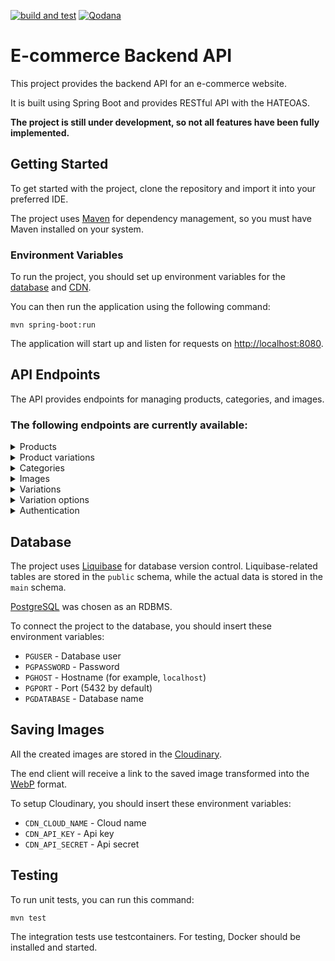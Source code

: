 [![build and test](https://github.com/pawl1n/ks-java/actions/workflows/maven.yml/badge.svg)](https://github.com/pawl1n/ks-java/actions/workflows/maven.yml)
[![Qodana](https://github.com/pawl1n/ks-java/actions/workflows/qodana.yml/badge.svg)](https://github.com/pawl1n/ks-java/actions/workflows/qodana.yml)

# E-commerce Backend API

This project provides the backend API for an e-commerce website.

It is built using Spring Boot and provides RESTful API with the HATEOAS.

**The project is still under development, so not all features have been fully implemented.**

## Getting Started

To get started with the project, clone the repository and import it into your preferred IDE.

The project uses [Maven](https://maven.apache.org/) for dependency management, so you must have Maven installed on your system.

### Environment Variables

To run the project, you should set up environment variables for the [database](#database) and [CDN](#saving-images).

You can then run the application using the following command:
```
mvn spring-boot:run
```

The application will start up and listen for requests on <http://localhost:8080>.

## API Endpoints

The API provides endpoints for managing products, categories, and images.

### The following endpoints are currently available:

<details>
<summary>Products</summary>

`GET /api/products` - Retrieves a list of all products.

`GET /api/products/{id}` - Retrieves a specific product by ID.

`POST /api/products` - Creates a new product.

`PUT /api/products/{id}` - Updates an existing product.

`DELETE /api/products/{id}` - Deletes a product by ID.

`GET /api/products/{id}/category` - Retrieves a category of the product.

</details>

<details>
<summary>Product variations</summary>

`GET /api/products/{id}/variations` - Retrieves a list of all product variationss.

`GET /api/products/{id}/variations/{id}` - Retrieves a specific product variation by ID.

`POST /api/products/id}/variations` - Creates a new product variation.

`PUT /api/products/{id}/variations/{id}` - Updates an existing product variation.

`DELETE /api/products/{id}/variations/{id}` - Deletes a product variation by ID.

</details>

<details>
<summary>Categories</summary>

`GET /api/categories` - Retrieves a list of all categories.

`GET /api/categories/{id}` - Retrieves a specific category by ID.

`POST /api/categories` - Creates a new category.

`PUT /api/categories/{id}` - Updates an existing category.

`DELETE /api/categories/{id}` - Deletes a category by ID.

</details>

<details>
<summary>Images</summary>

`GET /api/images` - Retrieves a list of all images.

`GET /api/images/{id}` - Retrieves a specific image by ID.

`POST /api/images` - Creates a new image. Details in the [Images](#saving-images) section

`PUT /api/images/{id}` - Updates an existing image.

`DELETE /api/images/{id}` - Deletes an image by ID.

</details>


<details>
<summary>Variations</summary>

`GET /api/variations` - Retrieves a list of all variations.

`GET /api/variations/{id}` - Retrieves a specific variation by ID.

`POST /api/variations` - Creates a new variation.

`PUT /api/variations/{id}` - Updates an existing variation.

`DELETE /api/variations/{id}` - Deletes a variation by ID.

</details>

<details>
<summary>Variation options</summary>

`GET /api/variations/{id}/options` - Retrieves a list of all variation options.

`GET /api/variations/{id}/options/{id}` - Retrieves a specific variation option by ID.

`POST /api/variations/id}/options` - Creates a new variation option.

`PUT /api/variations/{id}/options/{id}` - Updates an existing variation option.

`DELETE /api/variations/{id}/options/{id}` - Deletes a variation option by ID.

</details>

<details>
<summary>Authentication</summary>

`POST /api/auth/login` - Login user and generate JWT tokens.

`POST /api/auth/register` - Register new user with role user.

`POST /api/auth/refresh` - Refresh access token.

</details>

## Database

The project uses [Liquibase](https://www.liquibase.com/) for database version control.
Liquibase-related tables are stored in the `public` schema, while the actual data is stored in the `main` schema.

[PostgreSQL](https://www.postgresql.org/) was chosen as an RDBMS.

To connect the project to the database, you should insert these environment variables:

* `PGUSER` - Database user
* `PGPASSWORD` - Password
* `PGHOST` - Hostname (for example, `localhost`)
* `PGPORT` - Port (5432 by default)
* `PGDATABASE` - Database name


## Saving Images

All the created images are stored in the [Cloudinary](https://cloudinary.com/).

The end client will receive a link to the saved image transformed into the [WebP](https://developers.google.com/speed/webp/) format.

To setup Cloudinary, you should insert these environment variables:

* `CDN_CLOUD_NAME` - Cloud name
* `CDN_API_KEY` - Api key
* `CDN_API_SECRET` - Api secret

## Testing
To run unit tests, you can run this command:
```
mvn test
```

The integration tests use testcontainers. For testing, Docker should be installed and started.

